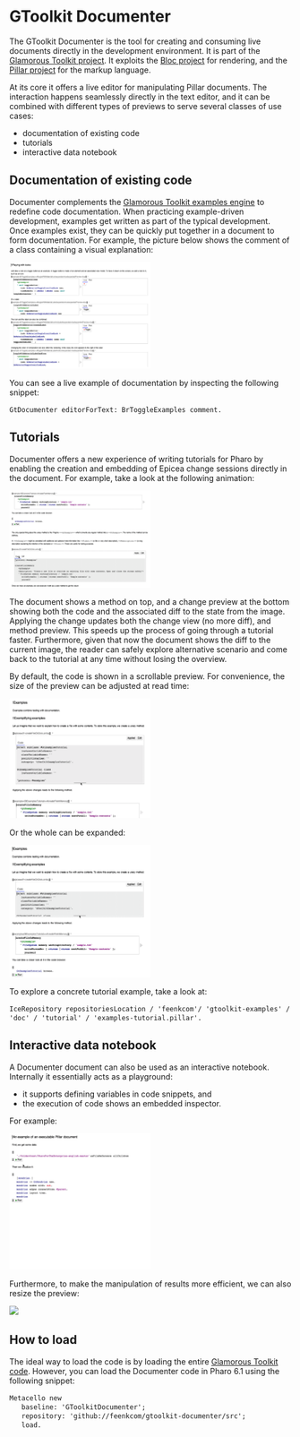 # GToolkit Documenter
The GToolkit Documenter is the tool for creating and consuming live documents directly in the development environment. It is part of the [Glamorous Toolkit project](https://github.com/feenkcom/gtoolkit). It exploits the [Bloc project](https://github.com/pharo-graphics/Bloc) for rendering, and the [Pillar project](https://github.com/pillar-markup/pillar) for the markup language.

At its core it offers a live editor for manipulating Pillar documents. The interaction happens seamlessly directly in the text editor, and it can be combined with different types of previews to serve several classes of use cases:
- documentation of existing code
- tutorials
- interactive data notebook

## Documentation of existing code

Documenter complements the [Glamorous Toolkit examples engine](https://github.com/feenkcom/gtoolkit-examples) to redefine code documentation. When practicing example-driven development, examples get written as part of the typical development. Once examples exist, they can be quickly put together in a document to form documentation. For example, the picture below shows the comment of a class containing a visual explanation:

<img src="./doc/gt-documenter-examples-preview.png" alternate="Documenter: examples preview" width="50%" text-align="center"/>

You can see a live example of documentation by inspecting the following snippet:
```
GtDocumenter editorForText: BrToggleExamples comment. 
```

## Tutorials

Documenter offers a new experience of writing tutorials for Pharo by enabling the creation and embedding of Epicea change sessions directly in the document. For example, take a look at the following animation:

<img src="./doc/gt-documenter-epicea-diff.gif" alternate="Documenter: Documenter: Epicea diff" width="50%"/>


The document shows a method on top, and a change preview at the bottom showing both the code and the associated diff to the state from the image. Applying the change updates both the change view (no more diff), and method preview. This speeds up the process of going through a tutorial faster. Furthermore, given that now the document shows the diff to the current image, the reader can safely explore alternative scenario and come back to the tutorial at any time without losing the overview.

By default, the code is shown in a scrollable preview. For convenience, the size of the preview can be adjusted at read time:

<img src="./doc/gt-documenter-resizer.gif" alternate="Documenter: Epicea diff expansion" width="50%"/>

Or the whole can be expanded:

<img src="./doc/gt-documenter-resizer-expansion.gif" alternate="Documenter: Epicea diff expansion" width="50%"/>



To explore a concrete tutorial example, take a look at:

```
IceRepository repositoriesLocation / 'feenkcom'/ 'gtoolkit-examples' / 'doc' / 'tutorial' / 'examples-tutorial.pillar'. 
```


## Interactive data notebook

A Documenter document can also be used as an interactive notebook. Internally it essentially acts as a playground:
- it supports defining variables in code snippets, and
- the execution of code shows an embedded inspector.

For example:

<img src="./doc/gt-documenter-snippet-preview.gif" alternate="Documenter: snippet preview" width="50%"/>


Furthermore, to make the manipulation of results more efficient, we can also resize the preview:

<img src="./doc/gt-documenter-snipper-preview-resize.gif" alternate="Documenter: snippet preview resize" width="50%"/>


## How to load

The ideal way to load the code is by loading the entire [Glamorous Toolkit code](https://github.com/feenkcom/gtoolkit). However, you can load the Documenter code in Pharo 6.1 using the following snippet:

```
Metacello new
   baseline: 'GToolkitDocumenter';
   repository: 'github://feenkcom/gtoolkit-documenter/src';
   load.
```
